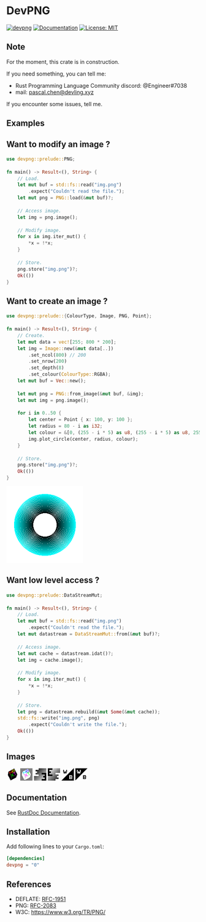 # DevPNG

[![devpng](https://img.shields.io/crates/v/devpng.svg)](https://crates.io/crates/devpng)
[![Documentation](https://docs.rs/devpng/badge.svg)](https://docs.rs/devpng)
[![License: MIT](https://img.shields.io/badge/license-MIT-blue.svg)](LICENSE)

Note
----

For the moment, this crate is in construction.

If you need something, you can tell me:

- Rust Programming Language Community discord: @Engineer#7038
- mail: pascal.chen@devling.xyz

If you encounter some issues, tell me.

Examples
--------

## Want to modify an image ?
```Rust
use devpng::prelude::PNG;

fn main() -> Result<(), String> {
    // Load.
    let mut buf = std::fs::read("img.png")
        .expect("Couldn't read the file.");
    let mut png = PNG::load(&mut buf)?;

    // Access image.
    let img = png.image();
    
    // Modify image.
    for x in img.iter_mut() {
        *x = !*x;
    }
    
    // Store.
    png.store("img.png")?;
    Ok(())
}
```

## Want to create an image ?
```Rust
use devpng::prelude::{ColourType, Image, PNG, Point};

fn main() -> Result<(), String> {
    // Create.
    let mut data = vec![255; 800 * 200];
    let img = Image::new(&mut data[..])
        .set_ncol(800) // 200
        .set_nrow(200)
        .set_depth(8)
        .set_colour(ColourType::RGBA);
    let mut buf = Vec::new();

    let mut png = PNG::from_image(&mut buf, &img);
    let mut img = png.image();

    for i in 0..50 {
        let center = Point { x: 100, y: 100 };
        let radius = 80 - i as i32;
        let colour = &[0, (255 - i * 5) as u8, (255 - i * 5) as u8, 255];
        img.plot_circle(center, radius, colour);
    }

    // Store.
    png.store("img.png")?;
    Ok(())
}
```

![alt text](https://github.com/TimeEngineer/devpng/blob/master/img/img.png "img")

## Want low level access ?
```Rust
use devpng::prelude::DataStreamMut;

fn main() -> Result<(), String> {
    // Load.
    let mut buf = std::fs::read("img.png")
        .expect("Couldn't read the file.");
    let mut datastream = DataStreamMut::from(&mut buf)?;

    // Access image.
    let mut cache = datastream.idat()?;
    let img = cache.image();
   
    // Modify image.
    for x in img.iter_mut() {
        *x = !*x;
    }
    
    // Store.
    let png = datastream.rebuild(&mut Some(&mut cache));
    std::fs::write("img.png", png)
        .expect("Couldn't write the file.");
    Ok(())
}
```

Images
------

![alt text](https://github.com/TimeEngineer/devpng/blob/master/img/example0.png "0")
![alt text](https://github.com/TimeEngineer/devpng/blob/master/img/example1.png "1")
![alt text](https://github.com/TimeEngineer/devpng/blob/master/img/example2.png "2")
![alt text](https://github.com/TimeEngineer/devpng/blob/master/img/example3.png "3")
![alt text](https://github.com/TimeEngineer/devpng/blob/master/img/example4.png "4")
![alt text](https://github.com/TimeEngineer/devpng/blob/master/img/example5.png "5")

Documentation
-------------

See [RustDoc Documentation](https://docs.rs/devpng).

Installation
------------

Add following lines to your `Cargo.toml`:

```toml
[dependencies]
devpng = "0"
```

References
----------

- DEFLATE: [RFC-1951](https://tools.ietf.org/html/rfc1951)
- PNG: [RFC-2083](https://tools.ietf.org/html/rfc2083)
- W3C: https://www.w3.org/TR/PNG/